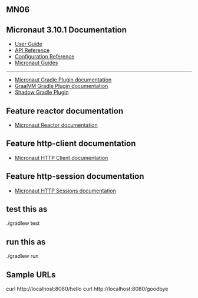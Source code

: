 ## MN06

## Micronaut 3.10.1 Documentation

- [User Guide](https://docs.micronaut.io/3.10.1/guide/index.html)
- [API Reference](https://docs.micronaut.io/3.10.1/api/index.html)
- [Configuration Reference](https://docs.micronaut.io/3.10.1/guide/configurationreference.html)
- [Micronaut Guides](https://guides.micronaut.io/index.html)

---

- [Micronaut Gradle Plugin documentation](https://micronaut-projects.github.io/micronaut-gradle-plugin/latest/)
- [GraalVM Gradle Plugin documentation](https://graalvm.github.io/native-build-tools/latest/gradle-plugin.html)
- [Shadow Gradle Plugin](https://plugins.gradle.org/plugin/com.github.johnrengelman.shadow)

## Feature reactor documentation

- [Micronaut Reactor documentation](https://micronaut-projects.github.io/micronaut-reactor/snapshot/guide/index.html)

## Feature http-client documentation

- [Micronaut HTTP Client documentation](https://docs.micronaut.io/latest/guide/index.html#httpClient)

## Feature http-session documentation

- [Micronaut HTTP Sessions documentation](https://docs.micronaut.io/latest/guide/index.html#sessions)


## test this as

./gradlew test

## run this as

./gradlew run

## Sample URLs

curl http://localhost:8080/hello
curl http://localhost:8080/goodbye


